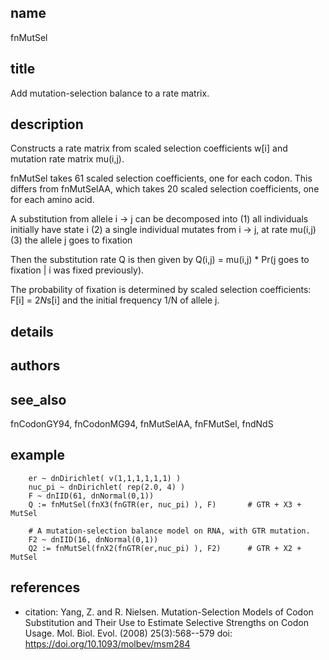 ## name
fnMutSel

## title
Add mutation-selection balance to a rate matrix.

## description
Constructs a rate matrix from scaled selection coefficients w[i] and
mutation rate matrix mu(i,j).

fnMutSel takes 61 scaled selection coefficients, one for each codon.
This differs from fnMutSelAA, which takes 20 scaled selection coefficients,
one for each amino acid.

A substitution from allele i -> j can be decomposed into
 (1) all individuals initially have state i
 (2) a single individual mutates from i -> j, at rate mu(i,j)
 (3) the allele j goes to fixation

Then the substitution rate Q is then given by
  Q(i,j) = mu(i,j) * Pr(j goes to fixation | i was fixed previously).

The probability of fixation is determined by scaled selection coefficients:
  F[i] = 2*N*s[i]
and the initial frequency 1/N of allele j.

## details
## authors
## see_also
fnCodonGY94, fnCodonMG94, fnMutSelAA, fnFMutSel, fndNdS

## example
        er ~ dnDirichlet( v(1,1,1,1,1,1) )
        nuc_pi ~ dnDirichlet( rep(2.0, 4) )
        F ~ dnIID(61, dnNormal(0,1))
        Q := fnMutSel(fnX3(fnGTR(er, nuc_pi) ), F)       # GTR + X3 + MutSel

        # A mutation-selection balance model on RNA, with GTR mutation.
        F2 ~ dnIID(16, dnNormal(0,1))
        Q2 := fnMutSel(fnX2(fnGTR(er,nuc_pi) ), F2)      # GTR + X2 + MutSel

## references
- citation: Yang, Z. and R. Nielsen. Mutation-Selection Models of Codon Substitution and Their Use to Estimate
      Selective Strengths on Codon Usage.  Mol. Biol. Evol. (2008) 25(3):568--579
  doi: https://doi.org/10.1093/molbev/msm284
